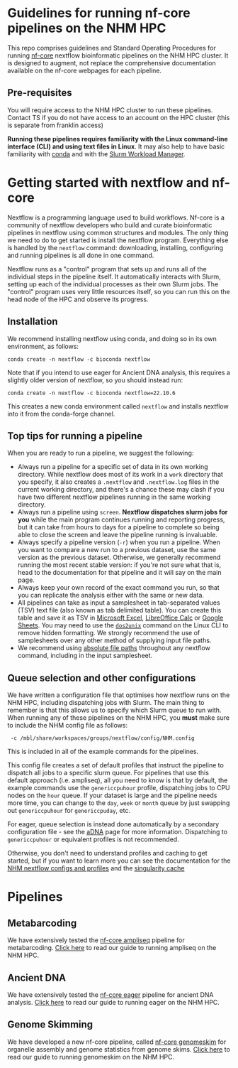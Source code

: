 # Guidelines for running nf-core pipelines on the NHM HPC

This repo comprises guidelines and Standard Operating Procedures for running [nf-core](https://nf-co.re/) nextflow bioinformatic pipelines on the NHM HPC cluster. It is designed to augment, not replace the comprehensive documentation available on the nf-core webpages for each pipeline. 

## Pre-requisites

You will require access to the NHM HPC cluster to run these pipelines. Contact TS if you do not have access to an account on the HPC cluster (this is separate from franklin access)

**Running these pipelines requires familiarity with the Linux command-line interface (CLI) and using text files in Linux**. It may also help to have basic familiarity with [conda](https://docs.conda.io/en/latest/) and with the [Slurm Workload Manager](https://slurm.schedmd.com/documentation.html). 

# Getting started with nextflow and nf-core

Nextflow is a programming language used to build workflows. Nf-core is a community of nextflow developers who build and curate bioinformatic pipelines in nextflow using common structures and modules. The only thing we need to do to get started is install the nextflow program. Everything else is handled by the `nextflow` command: downloading, installing, configuring and running pipelines is all done in one command. 

Nextflow runs as a "control" program that sets up and runs all of the individual steps in the pipeline itself. It automatically interacts with Slurm, setting up each of the individual processes as their own Slurm jobs. The "control" program uses very little resources itself, so you can run this on the head node of the HPC and observe its progress.

## Installation

We recommend installing nextflow using conda, and doing so in its own environment, as follows:
```
conda create -n nextflow -c bioconda nextflow
```
Note that if you intend to use eager for Ancient DNA analysis, this requires a slightly older version of nextflow, so you should instead run:
```
conda create -n nextflow -c bioconda nextflow=22.10.6
```

This creates a new conda environment called `nextflow` and installs nextflow into it from the conda-forge channel. 

## Top tips for running a pipeline

When you are ready to run a pipeline, we suggest the following:

* Always run a pipeline for a specific set of data in its own working directory. While nextflow does most of its work in a `work` directory that you specify, it also creates a `.nextflow` and `.nextflow.log` files in the current working directory, and there's a chance these may clash if you have two different nextflow pipelines running in the same working directory.
* Always run a pipeline using `screen`. **Nextflow dispatches slurm jobs for you** while the main program continues running and reporting progress, but it can take from hours to days for a pipeline to complete so being able to close the screen and leave the pipeline running is invaluable.
* Always specify a pipeline version (`-r`) when you run a pipeline. When you want to compare a new run to a previous dataset, use the same version as the previous dataset. Otherwise, we generally recommend running the most recent stable version: if you're not sure what that is, head to the documentation for that pipeline and it will say on the main page.
* Always keep your own record of the exact command you run, so that you can replicate the analysis either with the same or new data.
* All pipelines can take as input a samplesheet in tab-separated values (TSV) text file (also known as tab delimited table). You can create this table and save it as TSV in [Microsoft Excel](https://smallbusiness.chron.com/make-txt-tab-delimited-35511.html), [LibreOffice Calc](https://ask.libreoffice.org/t/how-to-generate-calc-tab-delimited-output/14591) or [Google Sheets](https://support.google.com/merchants/answer/160569?hl=en-GB). You may need to use the [`dos2unix`](https://linux.die.net/man/1/dos2unix) command on the Linux CLI to remove hidden formatting. We strongly recommend the use of samplesheets over any other method of supplying input file paths. 
* We recommend using [absolute file paths](https://www.linuxfoundation.org/blog/blog/classic-sysadmin-absolute-path-vs-relative-path-in-linux-unix) throughout any nextflow command, including in the input samplesheet.

## Queue selection and other configurations

We have written a configuration file that optimises how nextflow runs on the NHM HPC, including dispatching jobs with Slurm. The main thing to remember is that this allows us to specify which Slurm queue to run with. When running any of these pipelines on the NHM HPC, you **must** make sure to include the NHM config file as follows:
```
 -c /mbl/share/workspaces/groups/nextflow/config/NHM.config
 ```
This is included in all of the example commands for the pipelines.

This config file creates a set of default profiles that instruct the pipeline to dispatch all jobs to a specific slurm queue. For pipelines that use this default approach (i.e. ampliseq), all you need to know is that by default, the example commands use the `genericcpuhour` profile, dispatching jobs to CPU nodes on the `hour` queue. If your dataset is large and the pipeline needs more time, you can change to the `day`, `week` or `month` queue by just swapping out `genericcpuhour` for `genericcpuday`, etc. 

For eager, queue selection is instead done automatically by a secondary configuration file - see the [aDNA](ancientDNA.md) page for more information. Dispatching to `genericcpuhour` or equivalent profiles is not recommended.

Otherwise, you don't need to understand profiles and caching to get started, but if you want to learn more you can see the documentation for the [NHM nextflow configs and profiles](configs.md) and the [singularity cache](singularity_cache.md)

# Pipelines

## Metabarcoding

We have extensively tested the [nf-core ampliseq](https://nf-co.re/ampliseq) pipeline for metabarcoding. [Click here](metabarcoding.md) to read our guide to running ampliseq on the NHM HPC.

## Ancient DNA

We have extensively tested the [nf-core eager](https://nf-co.re/eager) pipeline for ancient DNA analysis. [Click here](ancientDNA.md) to read our guide to running eager on the NHM HPC.

## Genome Skimming

We have developed a new nf-core pipeline, called [nf-core genomeskim](https://nf-co.re/genomeskim) for organelle assembly and genome statistics from genome skims. [Click here](genomeskim.md) to read our guide to running genomeskim on the NHM HPC.
